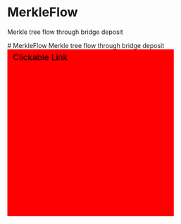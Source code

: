 # MerkleFlow
Merkle tree flow through bridge deposit

<!-- ![Local Image](./assets/MerkleFlow.svg "Merke Tree Flow")


*round2*

![Local Image](https://github.com/j2abro/MerkleFlow/raw/main/assets/MerkleFlow.svg "Merke Tree Flow")

Round 3

# MerkleFlow
Merkle tree flow through bridge deposit

<div>
  <img src="https://github.com/j2abro/MerkleFlow/raw/main/assets/MerkleFlow.svg" alt="Merke Tree Flow">
</div> -->


<div>
# MerkleFlow
Merkle tree flow through bridge deposit

<svg xmlns="http://www.w3.org/2000/svg" viewBox="0 0 400 400">
  <!-- Example SVG content -->
  <rect width="300" height="300" fill="red"/>
  <a href="https://www.cnn.com">
    <text x="10" y="20" font-size="15" fill="black">Clickable Link</text>
  </a>
</svg>
</div>